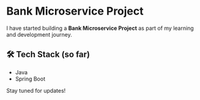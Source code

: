 # Bank Microservice Project

I have started building a **Bank Microservice Project** as part of my learning and development journey.

## 🛠️ Tech Stack (so far)
- Java
- Spring Boot


Stay tuned for updates!
